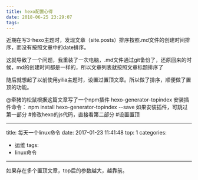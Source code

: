 ```yaml
---
title: hexo配置心得
date: 2018-06-25 23:29:07
tags:
---
```



近期在写3-hexo主题时，发现文章（site.posts）排序按照.md文件的创建时间排序，而没有按照文章中的date排序。

这就导致了一个问题，我重装了一次电脑，.md文件通过git备份了，还原回来的时候，md的创建时间都是一样的，所以文章列表就按照文章标题排序了

随后就想起了以前使用yilia主题时，设置过置顶文章。所以做了排序，顺便做了置顶的功能。

@牵猪的松鼠根据这篇文章写了一个npm插件 hexo-generator-topindex
安装插件命令： npm install hexo-generator-topindex --save
如果安装插件，可跳过第一部分 #修改hexo的js代码，直接看第二部分 #设置置顶


---
title: 每天一个linux命令
date: 2017-01-23 11:41:48
top: 1
categories:
- 运维
tags:
- linux命令
---

如果存在多个置顶文章，top后的参数越大，越靠前。
